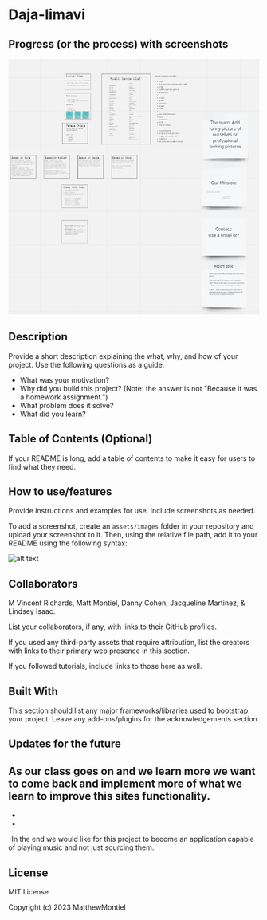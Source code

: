 # Daja-limavi

## Progress (or the process) with screenshots
![screenshot](./assets/images/thinkboard.png)

## Description

Provide a short description explaining the what, why, and how of your project. Use the following questions as a guide:

- What was your motivation?
- Why did you build this project? (Note: the answer is not "Because it was a homework assignment.")
- What problem does it solve?
- What did you learn?

## Table of Contents (Optional)

If your README is long, add a table of contents to make it easy for users to find what they need.

## How to use/features 

Provide instructions and examples for use. Include screenshots as needed.

To add a screenshot, create an `assets/images` folder in your repository and upload your screenshot to it. Then, using the relative file path, add it to your README using the following syntax:

![alt text](./assets/images/screenshot.png)

## Collaborators

M Vincent Richards, Matt Montiel, Danny Cohen, Jacqueline Martinez, & Lindsey Isaac.



List your collaborators, if any, with links to their GitHub profiles.

If you used any third-party assets that require attribution, list the creators with links to their primary web presence in this section.

If you followed tutorials, include links to those here as well.

## Built With
This section should list any major frameworks/libraries used to bootstrap your project. Leave any add-ons/plugins for the acknowledgements section. 

## Updates for the future
As our class goes on and we learn more we want to come back and implement more of what we learn to improve this sites functionality. 
-
-
-
-In the end we would like for this project to become an application capable of playing music and not just sourcing them.

## License
MIT License

Copyright (c) 2023 MatthewMontiel